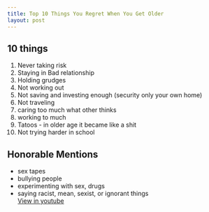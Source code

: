 ```yaml
---
title: Top 10 Things You Regret When You Get Older
layout: post
---
```


## 10 things 
1. Never taking risk
1. Staying in Bad relationship
1. Holding grudges
1. Not working out
1. Not saving and investing enough (security only your own home)
1. Not traveling 
1. caring too much what other thinks
1. working to much
1. Tatoos - in older age it became like a shit
1. Not trying harder in school​

## Honorable Mentions
* sex tapes
* bullying people
* experimenting with sex, drugs
* saying racist, mean, sexist, or ignorant things       
[View in youtube](https://www.youtube.com/watch?v=Q7OMZuLpOk8)   
